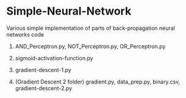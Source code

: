 # Simple-Neural-Network
Various simple implementation of parts of back-propagation neural networks code

1) AND_Perceptron.py, NOT_Perceptron.py, OR_Perceptron.py	

2) sigmoid-activation-function.py

3) gradient-descent-1.py	

4) (Gradient Descent 2 folder) gradient.py, data_prep.py, binary.csv, gradient-descent-2.py	
